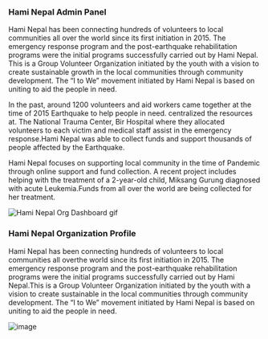 ### Hami Nepal Admin Panel
Hami Nepal has been connecting hundreds of volunteers to local communities all over the world since its first initiation in 2015. The emergency response program and the post-earthquake rehabilitation programs were the initial programs successfully carried out by Hami Nepal. This is a Group Volunteer Organization initiated by the youth with a vision to create sustainable growth in the local communities through community development. The “I to We” movement initiated by Hami Nepal is based on uniting to aid the people in need.

In the past, around 1200 volunteers and aid workers came together at the time of 2015 Earthquake to help people in need. centralized the resources at. The National Trauma Center, Bir Hospital where they allocated volunteers to each victim and medical staff assist in the emergency response.Hami Nepal was able to collect funds and support thousands of people affected by the Earthquake.

Hami Nepal focuses on supporting local community in the time of Pandemic through online support and fund collection. A recent project includes helping with the treatment of a 2-year-old child, Miksang Gurung diagnosed with acute Leukemia.Funds from all over the world are being collected for her treatment.

![Hami Nepal Org Dashboard gif](https://user-images.githubusercontent.com/61246422/141415089-c7c278ea-95b7-4d84-b60b-11d95c946c54.gif)

### Hami Nepal Organization Profile
Hami Nepal has been connecting hundreds of volunteers to local communities all overthe world since its first initiation in 2015. The emergency response program and the post-earthquake rehabilitation programs were the initial programs successfully carried out by Hami Nepal.This is a Group Volunteer Organization initiated by the youth with a vision to create sustainable in the local communities through community development. The “I to We” movement initiated by Hami Nepal is based on uniting to aid the people in need.

![image](https://user-images.githubusercontent.com/61246422/141415137-c88bed87-8a38-4ae6-83cf-e116059b21c7.png)
